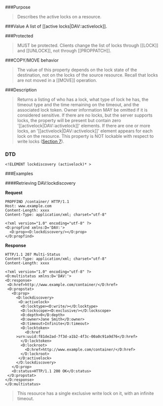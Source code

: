 <!-- --- title: DAV::lockdiscovery -->
<!-- --- link_title: DAV:lockdiscovery -->
<!-- --- current_spec: RFC 4918 -->
<!-- --- current_spec_rfc_number: 4918 -->
<!-- --- current_spec_rfc_section: 15.8 -->
<!-- --- xml_namespace: DAV: -->
<!-- --- xml_element: lockdiscovery -->
<!-- --- type: property -->
<!-- --- purpose: Describes the active locks on a resource. -->
<!-- --- value: a list of [[active locks|DAV::activelock]]. -->
<!-- --- protected: MUST -->
<!-- --- allprop: MUST -->
<!-- x--- valid_for: TODO -->

<!-- >>> property-summary-box --><!-- <<< -->

<!-- below is a list of common sections for property definitions. Adjust the list as needed. Don't forget to block-quote any text that's copied from the RFC -->

###Purpose
> Describes the active locks on a resource.

###Value
A list of [[active locks|DAV::activelock]].

###Protected
> MUST be protected. Clients change the list of locks through [[LOCK]] and [[UNLOCK]], not through [[PROPPATCH]].

###COPY/MOVE behavior
>  The value of this property depends on the lock state of the destination, not on the locks of the source resource. Recall that locks are not moved in a [[MOVE]] operation.

###Description
>  Returns a listing of who has a lock, what type of lock he has, the timeout type and the time remaining on the timeout, and the associated lock token. Owner information MAY be omitted if it is considered sensitive. If there are no locks, but the server supports locks, the property will be present but contain zero '[[activelock|DAV::activelock]]' elements. If there are one or more locks, an '[[activelock|DAV::activelock]]' element appears for each lock on the resource. This property is NOT lockable with respect to write locks ([Section 7](http://tools.ietf.org/html/rfc4918#section-7)).

### DTD
> 
```
<!ELEMENT lockdiscovery (activelock)* >
```

###Examples

####Retrieving DAV:lockdiscovery

**Request**

>
```
PROPFIND /container/ HTTP/1.1
Host: www.example.com
Content-Length: xxxx
Content-Type: application/xml; charset="utf-8"

<?xml version="1.0" encoding="utf-8" ?>
<D:propfind xmlns:D='DAV:'>
  <D:prop><D:lockdiscovery/></D:prop>
</D:propfind>
```

**Response**

>
```
HTTP/1.1 207 Multi-Status
Content-Type: application/xml; charset="utf-8"
Content-Length: xxxx

<?xml version="1.0" encoding="utf-8" ?>
<D:multistatus xmlns:D='DAV:'>
<D:response>
 <D:href>http://www.example.com/container/</D:href>
 <D:propstat>
   <D:prop>
     <D:lockdiscovery>
      <D:activelock>
       <D:locktype><D:write/></D:locktype>
       <D:lockscope><D:exclusive/></D:lockscope>
       <D:depth>0</D:depth>
       <D:owner>Jane Smith</D:owner>
       <D:timeout>Infinite</D:timeout>
       <D:locktoken>
         <D:href
     >urn:uuid:f81de2ad-7f3d-a1b2-4f3c-00a0c91a9d76</D:href>
       </D:locktoken>
       <D:lockroot>
         <D:href>http://www.example.com/container/</D:href>
       </D:lockroot>
      </D:activelock>
     </D:lockdiscovery>
   </D:prop>
   <D:status>HTTP/1.1 200 OK</D:status>
 </D:propstat>
</D:response>
</D:multistatus>
```
>
>This resource has a single exclusive write lock on it, with an
>infinite timeout.






















